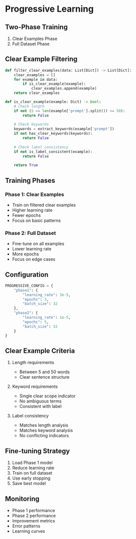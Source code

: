 # Progressive Learning

## Two-Phase Training
1. Clear Examples Phase
2. Full Dataset Phase

## Clear Example Filtering
```python
def filter_clear_examples(data: List[Dict]) -> List[Dict]:
    clear_examples = []
    for example in data:
        if is_clear_example(example):
            clear_examples.append(example)
    return clear_examples

def is_clear_example(example: Dict) -> bool:
    # Check length
    if not (5 <= len(example['prompt'].split()) <= 50):
        return False
        
    # Check keywords
    keywords = extract_keywords(example['prompt'])
    if not has_clear_keywords(keywords):
        return False
        
    # Check label consistency
    if not is_label_consistent(example):
        return False
        
    return True
```

## Training Phases
### Phase 1: Clear Examples
- Train on filtered clear examples
- Higher learning rate
- Fewer epochs
- Focus on basic patterns

### Phase 2: Full Dataset
- Fine-tune on all examples
- Lower learning rate
- More epochs
- Focus on edge cases

## Configuration
```python
PROGRESSIVE_CONFIG = {
    "phase1": {
        "learning_rate": 3e-5,
        "epochs": 3,
        "batch_size": 32
    },
    "phase2": {
        "learning_rate": 1e-5,
        "epochs": 5,
        "batch_size": 32
    }
}
```

## Clear Example Criteria
1. Length requirements
   - Between 5 and 50 words
   - Clear sentence structure

2. Keyword requirements
   - Single clear scope indicator
   - No ambiguous terms
   - Consistent with label

3. Label consistency
   - Matches length analysis
   - Matches keyword analysis
   - No conflicting indicators

## Fine-tuning Strategy
1. Load Phase 1 model
2. Reduce learning rate
3. Train on full dataset
4. Use early stopping
5. Save best model

## Monitoring
- Phase 1 performance
- Phase 2 performance
- Improvement metrics
- Error patterns
- Learning curves 